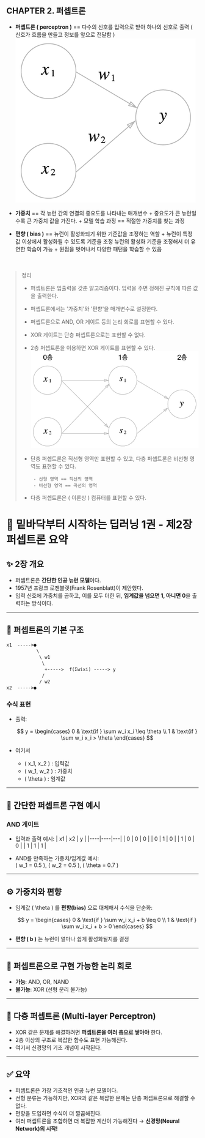 ## CHAPTER 2. 퍼셉트론

- **퍼셉트론 ( perceptron )** == 다수의 신호를 입력으로 받아 하나의 신호로 출력 ( 신호가 흐름을 만들고 정보를 앞으로 전달함 )
  ![perceptron](../img/perceptron.png)
  </br>

- **가중치** == 각 뉴런 간의 연결의 중요도를 나타내는 매개변수 + 중요도가 큰 뉴런일수록 큰 가중치 값을 가진다. + 모델 학습 과정 == 적절한 가중치를 찾는 과정
  </br>

- **편향 ( bias )** == 뉴런이 활성화되기 위한 기준값을 조정하는 역할 + 뉴런이 특정 값 이상에서 활성화될 수 있도록 기준을 조정
  뉴런의 활성화 기준을 조정해서 더 유연한 학습이 가능 + 원점을 벗어나서 다양한 패턴을 학습할 수 있음
  </br></br></br>

> 정리
>
> - 퍼셉트론은 입출력을 갖춘 알고리즘이다. 입력을 주면 정해진 규칙에 따른 값을 출력한다.
> - 퍼셉트론에서는 '가중치'와 '편향'을 매개변수로 설정한다.
> - 퍼셉트론으로 AND, OR 게이트 등의 논리 회로를 표현할 수 있다.
> - XOR 게이트는 단층 퍼셉트론으로는 표현할 수 없다.
> - 2층 퍼셉트론을 이용하면 XOR 게이트를 표현할 수 있다.
>   ![xor_neuron_perceptron](../img/xor_neuron_perceptron.png)
> - 단층 퍼셉트론은 직선형 영역만 표현할 수 있고, 다층 퍼셉트론은 비선형 영역도 표현할 수 있다.
>
>        - 선형 영역 == 직선의 영역
>        - 비선형 영역 == 곡선의 영역
>
> - 다층 퍼셉트론은 ( 이론상 ) 컴퓨터를 표현할 수 있다.

# 📘 밑바닥부터 시작하는 딥러닝 1권 - 제2장 퍼셉트론 요약

## ✨ 2장 개요

- 퍼셉트론은 **간단한 인공 뉴런 모델**이다.
- 1957년 프랑크 로젠블렛(Frank Rosenblatt)이 제안했다.
- 입력 신호에 가중치를 곱하고, 이를 모두 더한 뒤, **임계값을 넘으면 1, 아니면 0**을 출력하는 방식이다.

---

## 🧠 퍼셉트론의 기본 구조

```plaintext
x1  ----->●
           \
            \ w1
             \
              +----->  f(Σwixi) -----> y
             /
            / w2
x2  ----->●
```

### 수식 표현

- 출력:

  $$
  y = \begin{cases}
  0 & \text{if } \sum w_i x_i \leq \theta \\
  1 & \text{if } \sum w_i x_i > \theta
  \end{cases}
  $$

- 여기서
  - \( x_1, x_2 \) : 입력값
  - \( w_1, w_2 \) : 가중치
  - \( \theta \) : 임계값

---

## 🧪 간단한 퍼셉트론 구현 예시

### AND 게이트

- 입력과 출력 예시:
  | x1 | x2 | y |
  |----|----|---|
  | 0 | 0 | 0 |
  | 0 | 1 | 0 |
  | 1 | 0 | 0 |
  | 1 | 1 | 1 |

- AND를 만족하는 가중치/임계값 예시:  
  \( w_1 = 0.5 \), \( w_2 = 0.5 \), \( \theta = 0.7 \)

---

## ⚙️ 가중치와 편향

- 임계값 \( \theta \) 를 **편향(bias)** 으로 대체해서 수식을 단순화:

  $$
  y = \begin{cases}
  0 & \text{if } \sum w_i x_i + b \leq 0 \\
  1 & \text{if } \sum w_i x_i + b > 0
  \end{cases}
  $$

- **편향 \( b \)** 는 뉴런이 얼마나 쉽게 활성화될지를 결정

---

## 🧩 퍼셉트론으로 구현 가능한 논리 회로

- **가능**: AND, OR, NAND
- **불가능**: XOR (선형 분리 불가능)

---

## 🔄 다층 퍼셉트론 (Multi-layer Perceptron)

- XOR 같은 문제를 해결하려면 **퍼셉트론을 여러 층으로 쌓아야** 한다.
- 2층 이상의 구조로 복잡한 함수도 표현 가능해진다.
- 여기서 신경망의 기초 개념이 시작된다.

---

## ✅ 요약

- 퍼셉트론은 가장 기초적인 인공 뉴런 모델이다.
- 선형 분류는 가능하지만, XOR과 같은 복잡한 문제는 단층 퍼셉트론으로 해결할 수 없다.
- 편향을 도입하면 수식이 더 깔끔해진다.
- 여러 퍼셉트론을 조합하면 더 복잡한 계산이 가능해진다 → **신경망(Neural Network)의 시작!**
